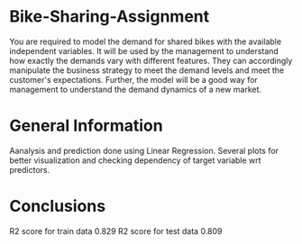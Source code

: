 # Bike-Sharing-Assignment
You are required to model the demand for shared bikes with the available independent variables. It will be used by the management to understand how exactly the demands vary with different features. They can accordingly manipulate the business strategy to meet the demand levels and meet the customer's expectations. Further, the model will be a good way for management to understand the demand dynamics of a new market. 

# General Information
Aanalysis and prediction done using Linear Regression.
Several plots for better visualization and checking dependency of target variable wrt predictors.

# Conclusions

R2 score for train data 0.829
R2 score for test data 0.809
